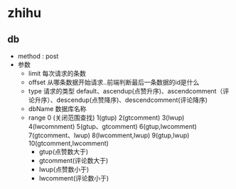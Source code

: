 # zhihu
## db
- method : post
- 参数
  - limit   每次请求的条数
  - offset  从哪条数据开始请求..前端判断最后一条数据的id是什么
  - type    请求的类型  default、ascendup(点赞升序)、ascendcomment（评论升序）、descendup(点赞降序)、descendcomment(评论降序) 
  - dbName  数据库名称
  - range  0 (关闭范围查找)  1(gtup) 2(gtcomment) 3(lwup) 4(lwcomnment) 5(gtup、gtcomment)  6(gtup,lwcomment) 7(gtcomment、lwup) 8(lwcomment,lwup) 9(gtup,lwup) 10(gtcomment,lwcomment)
     - gtup(点赞数大于)
     - gtcomment(评论数大于)
     - lwup(点赞数小于)
     - lwcomment(评论数小于)